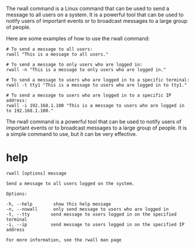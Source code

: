The rwall command is a Linux command that can be used to send a message to all users on a system. It is a powerful tool that can be used to notify users of important events or to broadcast messages to a large group of people.

Here are some examples of how to use the rwall command:

```
# To send a message to all users:
rwall "This is a message to all users."

# To send a message to only users who are logged in:
rwall -n "This is a message to only users who are logged in."

# To send a message to users who are logged in to a specific terminal:
rwall -t tty1 "This is a message to users who are logged in to tty1."

# To send a message to users who are logged in to a specific IP address:
rwall -i 192.168.1.100 "This is a message to users who are logged in to 192.168.1.100."
```

The rwall command is a powerful tool that can be used to notify users of important events or to broadcast messages to a large group of people. It is a simple command to use, but it can be very effective.

# help 

```
rwall [options] message

Send a message to all users logged on the system.

Options:

-h, --help        show this help message
-n, --nowall      only send message to users who are logged in
-t, --tty        send message to users logged in on the specified terminal
-i, --ip         send message to users logged in on the specified IP address

For more information, see the rwall man page
```

